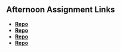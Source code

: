 ## Afternoon Assignment Links

* **[Repo](https://github.com/JuiceJag/Burger-Shack)**
* **[Repo](https://github.com/JuiceJag/Gregslist-Node)**
* **[Repo](https://github.com/JuiceJag/da-planets)**
* **[Repo](https://github.com/JuiceJag/<ASSIGNMENT_REPO>)**
